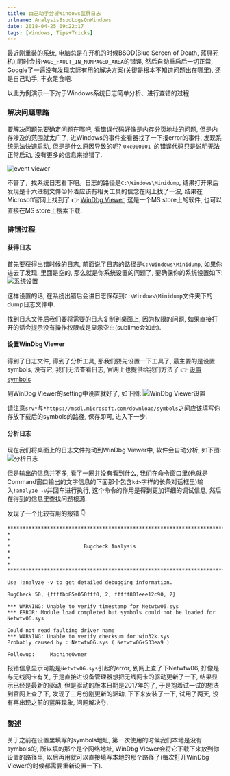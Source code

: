 ```yaml
---
title: 自己动手分析Windows蓝屏日志
urlname: AnalysisBsodLogsOnWindows
date: 2018-04-25 09:22:17
tags: [Windows, Tips+Tricks]
---
```


最近刚重装的系统, 电脑总是在开机的时候BSOD(Blue Screen of Death, 蓝屏死机),同时会报`PAGE_FAULT_IN_NONPAGED_AREA`的错误, 然后自动重启后一切正常, Google了一遍没有发现实际有用的解决方案(关键是根本不知道问题出在哪里), 还是自己动手, 丰衣足食吧.

以此为例演示一下对于Windows系统日志简单分析、进行查错的过程.

<!-- more -->

### 解决问题思路
要解决问题先要确定问题在哪吧, 看错误代码好像是内存分页地址的问题, 但是内存涉及的范围就太广了, 进Windows的事件查看器找了一下报error的事件, 发现系统无法快速启动, 但是是什么原因导致的呢? `0xc000001 `的错误代码只是说明无法正常启动, 没有更多的信息来排错了.

![event viewer](https://cdn.safeandsound.cn/image/AnalysisBSODlog/eventviewer.png)

不管了，找系统日志看下吧。日志的路径是`C:\Windows\Minidump`, 结果打开来后发现是十六进制文件😥怀着应该有相关工具的信念在网上找了一波, 结果在Microsoft官网上找到了 👉 [WinDbg Viewer](https://microsoft.com/store/p/windbg/9pgjgd53tn86), 这是一个MS store上的软件, 也可以直接在MS store上搜索下载.

### 排错过程
#### 获得日志
首先要获得出错时候的日志, 前面说了日志的路径是`C:\Windows\Minidump`, 如果你进去了发现, 里面是空的, 那么就是你系统设置的问题了, 要确保你的系统设置如下:
![系统设置](https://cdn.safeandsound.cn/image/AnalysisBSODlog/systemSettings.png)

这样设置的话, 在系统出错后会讲日志保存到`C:\Windows\Minidump`文件夹下的dump日志文件中.

找到日志文件后我们要将需要的日志复制到桌面上, 因为权限的问题, 如果直接打开的话会提示没有操作权限或是显示空白(sublime会如此).

#### 设置WinDbg Viewer
得到了日志文件, 得到了分析工具, 那我们要先设置一下工具了, 最主要的是设置symbols, 没有它, 我们无法查看日志, 官网上也提供给我们方法了 👉 [设置symbols](https://docs.microsoft.com/zh-cn/windows-hardware/drivers/debugger/microsoft-public-symbols)

到WinDbg Viewer的setting中设置就好了, 如下图:
![WinDbg Viewer设置](https://cdn.safeandsound.cn/image/AnalysisBSODlog/DbgSetting.png)

请注意`srv*`与`*https://msdl.microsoft.com/download/symbols`之间应该填写你存放下载后的symbols的路径, 保存即可, 进入下一步.

#### 分析日志
现在我们将桌面上的日志文件拖动到WinDbg Viewer中, 软件会自动分析, 如下图:
![分析日志](https://cdn.safeandsound.cn/image/AnalysisBSODlog/dumpAnalysis.png)

但是输出的信息并不多, 看了一圈并没有看到什么, 我们在命令窗口里(也就是Command窗口输出的文字信息的下面那个包含`kd>`字样的长条对话框里)输入`!analyze -v`并回车进行执行, 这个命令的作用是得到更加详细的调试信息,  然后在得到的信息里查找问题根源.

发现了一个比较有用的报错 👇

```
*******************************************************************************
*                                                                             *
*                        Bugcheck Analysis                                    *
*                                                                             *
*******************************************************************************

Use !analyze -v to get detailed debugging information.

BugCheck 50, {ffffbb85a050fff0, 2, fffff801eee12c90, 2}

*** WARNING: Unable to verify timestamp for Netwtw06.sys
*** ERROR: Module load completed but symbols could not be loaded for Netwtw06.sys

Could not read faulting driver name
*** WARNING: Unable to verify checksum for win32k.sys
Probably caused by : Netwtw06.sys ( Netwtw06+533ea9 )

Followup:     MachineOwner
```

报错信息显示可能是`Netwtw06.sys`引起的error, 到网上查了下Netwtw06, 好像是与无线网卡有关, 于是直接进设备管理器想把无线网卡的驱动更新了一下, 结果显示已经是最新的驱动, 但是驱动的版本日期是2017年的了, 于是抱着试一试的想法到官网上查了下, 发现了三月份刚更新的驱动, 下下来安装了一下,  试用了两天, 没有再出现之前的蓝屏现象, 问题解决👌.

### 赘述
关于之前在设置里填写的symbols地址, 第一次使用的时候我们本地是没有symbols的, 所以填的那个是个网络地址, WinDbg Viewer会将它下载下来放到你设置的路径里, 以后再用就可以直接填写本地的那个路径了(每次打开WinDbg Viewer的时候都需要重新设置一下).